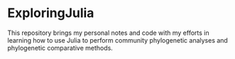 # ExploringJulia

This repository brings my personal notes and code with my efforts in learning how to use Julia to perform community phylogenetic analyses and phylogenetic comparative methods.
